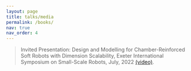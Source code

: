 ```yaml
---
layout: page
title: talks/media
permalink: /books/
nav: true
nav_order: 4
---
```


> Invited Presentation: Design and Modelling for Chamber-Reinforced Soft Robots with Dimension Scalability, Exeter International Symposium on Small-Scale Robots, July, 2022 [(video)](https://www.youtube.com/watch?v=ZrUxadf5lnY).
